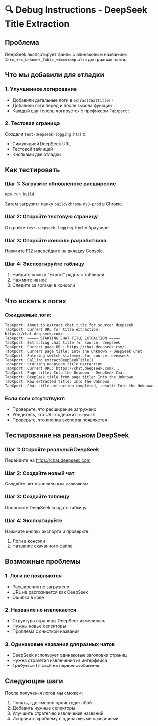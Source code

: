 # 🔍 Debug Instructions - DeepSeek Title Extraction

## Проблема
DeepSeek экспортирует файлы с одинаковым названием `Into_the_Unknown_Table_timestamp.xlsx` для разных чатов.

## Что мы добавили для отладки

### 1. Улучшенное логирование
- Добавили детальные логи в `extractChatTitle()`
- Добавили логи перед и после вызова функции
- Каждый шаг теперь логируется с префиксом `TabXport:`

### 2. Тестовая страница
Создали `test-deepseek-logging.html` с:
- Симуляцией DeepSeek URL
- Тестовой таблицей
- Кнопками для отладки

## Как тестировать

### Шаг 1: Загрузите обновленное расширение
```bash
npm run build
```
Затем загрузите папку `build/chrome-mv3-prod` в Chrome.

### Шаг 2: Откройте тестовую страницу
Откройте `test-deepseek-logging.html` в браузере.

### Шаг 3: Откройте консоль разработчика
Нажмите F12 и перейдите на вкладку Console.

### Шаг 4: Экспортируйте таблицу
1. Найдите кнопку "Export" рядом с таблицей
2. Нажмите на неё
3. Следите за логами в консоли

## Что искать в логах

### Ожидаемые логи:
```
TabXport: About to extract chat title for source: deepseek
TabXport: Current URL for title extraction: https://chat.deepseek.com/...
TabXport: ===== STARTING CHAT TITLE EXTRACTION =====
TabXport: Extracting chat title for source: deepseek
TabXport: Current page URL: https://chat.deepseek.com/...
TabXport: Current page title: Into the Unknown - DeepSeek Chat
TabXport: Entering switch statement for source: deepseek
TabXport: Calling extractDeepSeekTitle()
TabXport: Starting DeepSeek title extraction
TabXport: Current URL: https://chat.deepseek.com/...
TabXport: Page title: Into the Unknown - DeepSeek Chat
TabXport: DeepSeek title from page title: Into the Unknown
TabXport: Raw extracted title: Into the Unknown
TabXport: Chat title extraction completed, result: Into the Unknown
```

### Если логи отсутствуют:
- Проверьте, что расширение загружено
- Убедитесь, что URL содержит `deepseek`
- Проверьте, что кнопка экспорта появляется

## Тестирование на реальном DeepSeek

### Шаг 1: Откройте реальный DeepSeek
Перейдите на https://chat.deepseek.com

### Шаг 2: Создайте новый чат
Создайте чат с уникальным названием.

### Шаг 3: Создайте таблицу
Попросите DeepSeek создать таблицу.

### Шаг 4: Экспортируйте
Нажмите кнопку экспорта и проверьте:
1. Логи в консоли
2. Название скачанного файла

## Возможные проблемы

### 1. Логи не появляются
- Расширение не загружено
- URL не распознается как DeepSeek
- Ошибка в коде

### 2. Название не извлекается
- Структура страницы DeepSeek изменилась
- Нужны новые селекторы
- Проблема с очисткой названия

### 3. Одинаковые названия для разных чатов
- DeepSeek использует одинаковые заголовки страниц
- Нужна стратегия извлечения из интерфейса
- Требуется fallback на первое сообщение

## Следующие шаги

После получения логов мы сможем:
1. Понять, где именно происходит сбой
2. Добавить нужные селекторы
3. Улучшить стратегию извлечения названий
4. Исправить проблему с одинаковыми названиями 
